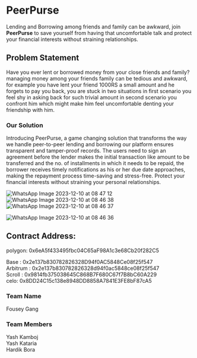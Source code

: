 <h1>PeerPurse</h1>

<p>
Lending and Borrowing among friends and family can be awkward, join <b>PeerPurse</b> to save yourself from having that uncomfortable talk and protect your financial interests without straining relationships. </p>

<h2> Problem Statement </h2>
<p>Have you ever lent or borrowed money from your close friends and family? managing money among your friends family can be tedious and awkward, for example you have lent your friend 1000RS a small amount and he forgets to pay you back, you are stuck in two situations in first scenario you feel shy in asking back for such trivial amount in second scenario you confront him which might make him feel uncomfortable denting your friendship with him. 

<h3>Our Solution </h3>
Introducing PeerPurse, a game changing solution that transforms the way we handle peer-to-peer lending and borrowing our platform ensures transparent and tamper-proof records. The users need to sign an agreement before the lender makes the initial transaction like amount to be transferred and the no. of installments in which it needs to be repaid, the borrower receives timely notifications as his or her due date approaches, making the repayment process time-saving and stress-free. Protect your financial interests without straining your personal relationships. </p>



![WhatsApp Image 2023-12-10 at 08 47 12](https://github.com/YashKamboj/PeerPurse/assets/75125203/824d61cc-d121-47de-9d0b-aba3119e3e03)
![WhatsApp Image 2023-12-10 at 08 46 38](https://github.com/YashKamboj/PeerPurse/assets/75125203/75ba44d7-d8ec-4684-8c65-42b1e0ee642d)
![WhatsApp Image 2023-12-10 at 08 46 37](https://github.com/YashKamboj/PeerPurse/assets/75125203/9d27e8f5-786e-4ad3-a39e-65f3ffc6354a)

![WhatsApp Image 2023-12-10 at 08 46 36](https://github.com/YashKamboj/PeerPurse/assets/75125203/abc1956a-e69b-4aa3-828f-cdc332f8fd5e)

<h2>Contract Address:</h2>
polygon: 0x6eA5f433495fbc04C65aF98A1c3e68Cb20f282C5 <br>

Base : 0x2e137b830782826328D94f0AC5848Ce08f25f547<br>
Arbitrum : 0x2e137b830782826328d94f0ac5848ce08f25f547 <br>
Scroll : 0x9814fb375038645C868B7F680C67f7B8bC60A229 <br>
celo: 0x8DD24C15c138e8948DD8858A7841E3FE8bF87cA5 <br>


<h3> Team Name</h3>
Fousey Gang

<h3>Team Members</h3>
Yash Kamboj <br>
Yash Kataria<br>
Hardik Bora<br>


